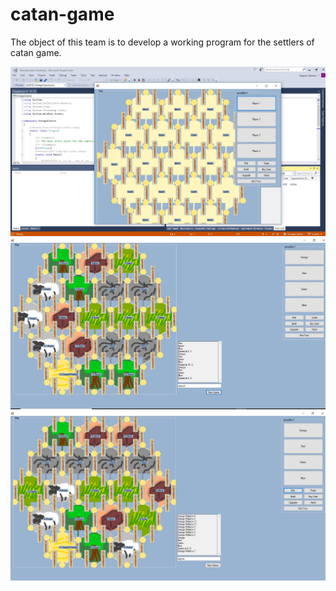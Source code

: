 # catan-game
The object of this team is to develop a working program for the settlers of catan game. 

![alt text](https://github.com/SegvanJohnson/catan-game/blob/master/screen1.jpg)
![alt text](https://github.com/SegvanJohnson/catan-game/blob/master/screen2.jpg)
![alt text](https://github.com/SegvanJohnson/catan-game/blob/master/screen3.jpg)






